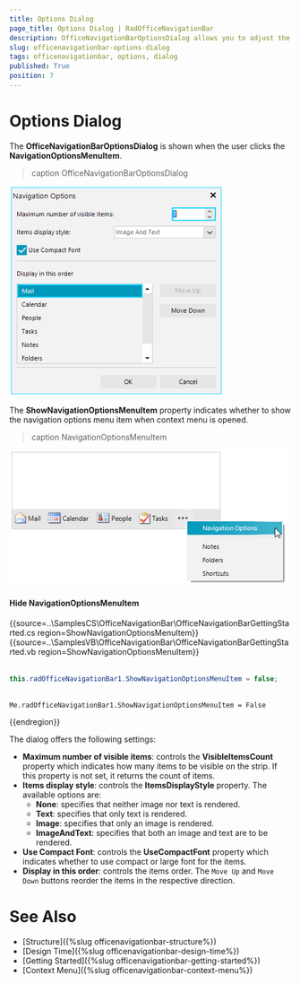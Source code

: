 ```yaml
---
title: Options Dialog
page_title: Options Dialog | RadOfficeNavigationBar
description: OfficeNavigationBarOptionsDialog allows you to adjust the settings offered by the WinForms OfficeNavigationBar.  
slug: officenavigationbar-options-dialog
tags: officenavigationbar, options, dialog
published: True
position: 7
---
```


# Options Dialog

The **OfficeNavigationBarOptionsDialog** is shown when the user clicks the **NavigationOptionsMenuItem**.

>caption OfficeNavigationBarOptionsDialog

![officenavigationbar-options-dialog 001](images/officenavigationbar-options-dialog001.png)

The **ShowNavigationOptionsMenuItem** property indicates whether to show the navigation options menu item when context menu is opened.

>caption NavigationOptionsMenuItem

![officenavigationbar-options-dialog 002](images/officenavigationbar-options-dialog002.png)

#### Hide NavigationOptionsMenuItem

{{source=..\SamplesCS\OfficeNavigationBar\OfficeNavigationBarGettingStarted.cs region=ShowNavigationOptionsMenuItem}} 
{{source=..\SamplesVB\OfficeNavigationBar\OfficeNavigationBarGettingStarted.vb region=ShowNavigationOptionsMenuItem}} 

````C#

this.radOfficeNavigationBar1.ShowNavigationOptionsMenuItem = false;         

````
````VB.NET

Me.radOfficeNavigationBar1.ShowNavigationOptionsMenuItem = False       

````

{{endregion}} 
 
The dialog offers the following settings:

* **Maximum number of visible items**: controls the **VisibleItemsCount** property which indicates how many items to be visible on the strip. If this property is not set, it returns the count of items.
* **Items display style**: controls the **ItemsDisplayStyle** property. The available options are:
	* **None**: specifies that neither image nor text is rendered.
	* **Text**: specifies that only text is rendered.
	* **Image**: specifies that only an image is rendered.
	* **ImageAndText**: specifies that both an image and text are to be rendered.
* **Use Compact Font**: controls the **UseCompactFont** property which indicates whether to use compact or large font for the items.
* **Display in this order**: controls the items order. The `Move Up` and `Move Down` buttons reorder the items in the respective direction.

# See Also

* [Structure]({%slug officenavigationbar-structure%})	
* [Design Time]({%slug officenavigationbar-design-time%})	
* [Getting Started]({%slug officenavigationbar-getting-started%})	
* [Context Menu]({%slug officenavigationbar-context-menu%})



